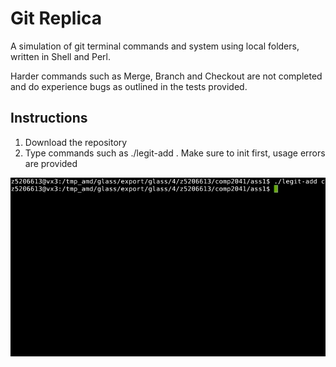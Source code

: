 # Git Replica 
A simulation of git terminal commands and system using local folders, written in Shell and Perl.

Harder commands such as Merge, Branch and Checkout are not completed and do experience bugs as outlined in the tests provided. 

## Instructions 
1. Download the repository
2. Type commands such as ./legit-add <filename>. Make sure to init first, usage errors are provided
  
![](legit.gif.sb-f398e36d-vGAUxz)
